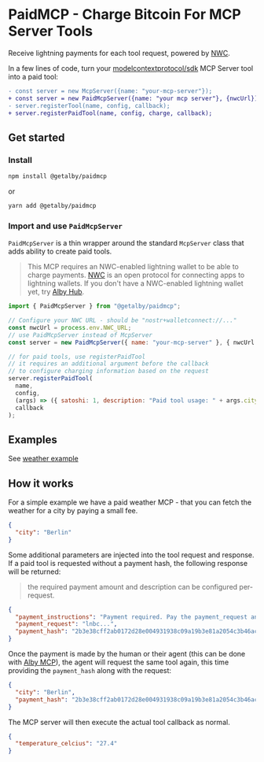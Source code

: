 # PaidMCP - Charge Bitcoin For MCP Server Tools

Receive lightning payments for each tool request, powered by [NWC](https://nwc.dev).

In a few lines of code, turn your [modelcontextprotocol/sdk](https://github.com/modelcontextprotocol/typescript-sdk) MCP Server tool into a paid tool:

```diff
- const server = new McpServer({name: "your-mcp-server"});
+ const server = new PaidMcpServer({name: "your mcp server"}, {nwcUrl});
- server.registerTool(name, config, callback);
+ server.registerPaidTool(name, config, charge, callback);
```

## Get started

### Install

```bash
npm install @getalby/paidmcp
```

or

```bash
yarn add @getalby/paidmcp
```

### Import and use `PaidMcpServer`

`PaidMcpServer` is a thin wrapper around the standard `McpServer` class that adds ability to create paid tools.

> This MCP requires an NWC-enabled lightning wallet to be able to charge payments. [NWC](https://nwc.dev) is an open protocol for connecting apps to lightning wallets. If you don't have a NWC-enabled lightning wallet yet, try [Alby Hub](https://albyhub.com).

```js
import { PaidMcpServer } from "@getalby/paidmcp";

// Configure your NWC URL - should be "nostr+walletconnect://..."
const nwcUrl = process.env.NWC_URL;
// use PaidMcpServer instead of McpServer
const server = new PaidMcpServer({ name: "your-mcp-server" }, { nwcUrl });

// for paid tools, use registerPaidTool
// it requires an additional argument before the callback
// to configure charging information based on the request
server.registerPaidTool(
  name,
  config,
  (args) => ({ satoshi: 1, description: "Paid tool usage: " + args.city }),
  callback
);
```

## Examples

See [weather example](./examples/weather/README.md)

## How it works

For a simple example we have a paid weather MCP - that you can fetch the weather for a city by paying a small fee.

```json
{
  "city": "Berlin"
}
```

Some additional parameters are injected into the tool request and response. If a paid tool is requested without a payment hash, the following response will be returned:

> the required payment amount and description can be configured per-request.

```json
{
  "payment_instructions": "Payment required. Pay the payment_request and try the same request again with the payment_hash set to continue.",
  "payment_request": "lnbc...",
  "payment_hash": "2b3e38cff2ab0172d28e004931938c09a19b3e81a2054c3b46ac087ec3bc30b3"
}
```

Once the payment is made by the human or their agent (this can be done with [Alby MCP](https://github.com/getAlby/mcp)), the agent will request the same tool again, this time providing the `payment_hash` along with the request:

```json
{
  "city": "Berlin",
  "payment_hash": "2b3e38cff2ab0172d28e004931938c09a19b3e81a2054c3b46ac087ec3bc30b3"
}
```

The MCP server will then execute the actual tool callback as normal.

```json
{
  "temperature_celcius": "27.4"
}
```
